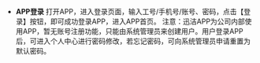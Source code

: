 * **APP登录**
打开APP，进入登录页面，输入工号/手机号/账号、密码，点击【登录】按钮，即可成功登录APP，进入APP首页。
注意：迅洁APP为公司内部使用APP，暂无账号注册功能，只能由系统管理员来创建用户。用户登录APP后，可进入个人中心进行密码修改，若忘记密码，可向系统管理员申请重置为默认密码。